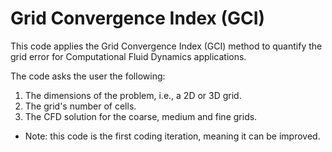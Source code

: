 # Grid Convergence Index (GCI)

This code applies the Grid Convergence Index (GCI) method to quantify the grid error for Computational Fluid Dynamics applications.

The code asks the user the following:

1. The dimensions of the problem, i.e., a 2D or 3D grid.
2. The grid's number of cells.
3. The CFD solution for the coarse, medium and fine grids.

* Note: this code is the first coding iteration, meaning it can be improved.
